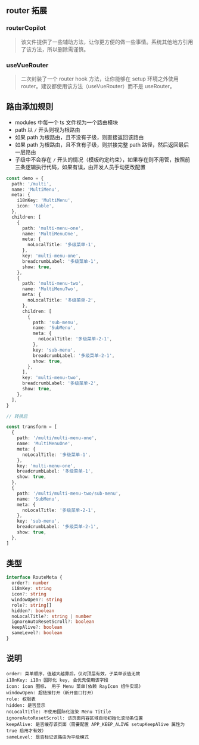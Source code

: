 ## router 拓展

### routerCopilot

> 该文件提供了一些辅助方法，让你更方便的做一些事情。系统其他地方引用了该方法，所以删除需谨慎。

### useVueRouter

> 二次封装了一个 router hook 方法，让你能够在 setup 环境之外使用 router。建议都使用该方法（useVueRouter）而不是 useRouter。

## 路由添加规则

- modules 中每一个 ts 文件视为一个路由模块
- path 以 `/` 开头则视为根路由
- 如果 path 为根路由，且不没有子级，则直接返回该路由
- 如果 path 为根路由，且不含有子级，则拼接完整 path 路径，然后返回最后一层路由
- 子级中不会存在 `/` 开头的情况（模板约定约束），如果存在则不用管，按照前三条逻辑执行代码，如果有误，由开发人员手动更改配置

```ts
const demo = {
  path: '/multi',
  name: 'MultiMenu',
  meta: {
    i18nKey: 'MultiMenu',
    icon: 'table',
  },
  children: [
    {
      path: 'multi-menu-one',
      name: 'MultiMenuOne',
      meta: {
        noLocalTitle: '多级菜单-1',
      },
      key: 'multi-menu-one',
      breadcrumbLabel: '多级菜单-1',
      show: true,
    },
    {
      path: 'multi-menu-two',
      name: 'MultiMenuTwo',
      meta: {
        noLocalTitle: '多级菜单-2',
      },
      children: [
        {
          path: 'sub-menu',
          name: 'SubMenu',
          meta: {
            noLocalTitle: '多级菜单-2-1',
          },
          key: 'sub-menu',
          breadcrumbLabel: '多级菜单-2-1',
          show: true,
        },
      ],
      key: 'multi-menu-two',
      breadcrumbLabel: '多级菜单-2',
      show: true,
    },
  ],
}

// 转换后

const transform = [
  {
    path: '/multi/multi-menu-one',
    name: 'MultiMenuOne',
    meta: {
      noLocalTitle: '多级菜单-1',
    },
    key: 'multi-menu-one',
    breadcrumbLabel: '多级菜单-1',
    show: true,
  },
  {
    path: '/multi/multi-menu-two/sub-menu',
    name: 'SubMenu',
    meta: {
      noLocalTitle: '多级菜单-2-1',
    },
    key: 'sub-menu',
    breadcrumbLabel: '多级菜单-2-1',
    show: true,
  },
]
```

## 类型

```ts
interface RouteMeta {
  order?: number
  i18nKey: string
  icon?: string
  windowOpen?: string
  role?: string[]
  hidden?: boolean
  noLocalTitle?: string | number
  ignoreAutoResetScroll?: boolean
  keepAlive?: boolean
  sameLevel?: boolean
}
```

## 说明

```
order: 菜单顺序，值越大越靠后。仅对顶层有效，子菜单该值无效
i18nKey: i18n 国际化 key, 会优先使用该字段
icon: icon 图标， 用于 Menu 菜单(依赖 RayIcon 组件实现)
windowOpen: 超链接打开（新开窗口打开）
role: 权限表
hidden: 是否显示
noLocalTitle: 不使用国际化渲染 Menu Titile
ignoreAutoResetScroll: 该页面内容区域自动初始化滚动条位置
keepAlive: 是否缓存该页面（需要配置 APP_KEEP_ALIVE setupKeepAlive 属性为 true 启用才有效）
sameLevel: 是否标记该路由为平级模式
```

